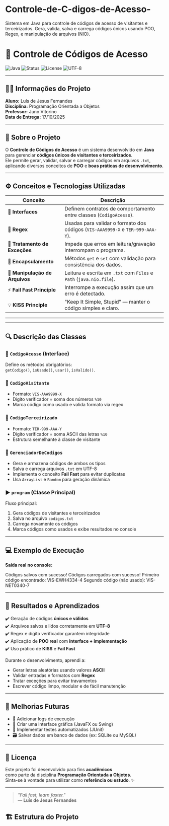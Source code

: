 # Controle-de-C-digos-de-Acesso-
Sistema em Java para controle de códigos de acesso de visitantes e terceirizados. Gera, valida, salva e carrega códigos únicos usando POO, Regex, e manipulação de arquivos (NIO).
# 🧩 Controle de Códigos de Acesso

![Java](https://img.shields.io/badge/Java-17-orange?style=for-the-badge&logo=openjdk)
![Status](https://img.shields.io/badge/Status-Concluído-success?style=for-the-badge)
![License](https://img.shields.io/badge/Licença-Acadêmica-blue?style=for-the-badge)
![UTF-8](https://img.shields.io/badge/Charset-UTF--8-lightgrey?style=for-the-badge)

---

## 👨‍🎓 Informações do Projeto

**Aluno:** Luís de Jesus Fernandes  
**Disciplina:** Programação Orientada a Objetos  
**Professor:** Juno Vitorino  
**Data de Entrega:** 17/10/2025  

---

## 🧠 Sobre o Projeto

O **Controle de Códigos de Acesso** é um sistema desenvolvido em **Java** para gerenciar **códigos únicos de visitantes e terceirizados**.  
Ele permite gerar, validar, salvar e carregar códigos em arquivos `.txt`, aplicando diversos conceitos de **POO** e **boas práticas de desenvolvimento**.

---

## ⚙️ Conceitos e Tecnologias Utilizadas

| Conceito | Descrição |
|-----------|------------|
| 🧱 **Interfaces** | Definem contratos de comportamento entre classes (`CodigoAcesso`). |
| 🔢 **Regex** | Usadas para validar o formato dos códigos (`VIS-AAA9999-X` e `TER-999-AAA-Y`). |
| 🚫 **Tratamento de Exceções** | Impede que erros em leitura/gravação interrompam o programa. |
| 🧩 **Encapsulamento** | Métodos `get` e `set` com validação para consistência dos dados. |
| 💾 **Manipulação de Arquivos** | Leitura e escrita em `.txt` com `Files` e `Path` (`java.nio.file`). |
| ⚡ **Fail Fast Principle** | Interrompe a execução assim que um erro é detectado. |
| 💡 **KISS Principle** | "Keep It Simple, Stupid" — manter o código simples e claro. |

---


---

## 🔍 Descrição das Classes

### 🧩 `CodigoAcesso` (Interface)
Define os métodos obrigatórios:  
`getCodigo()`, `isUsado()`, `usar()`, `isValido()`.

### 👤 `CodigoVisitante`
- Formato: `VIS-AAA9999-X`
- Dígito verificador = soma dos números `%10`
- Marca código como usado e valida formato via regex

### 🧰 `CodigoTerceirizado`
- Formato: `TER-999-AAA-Y`
- Dígito verificador = soma ASCII das letras `%10`
- Estrutura semelhante à classe de visitante

### 🧠 `GerenciadorDeCodigos`
- Gera e armazena códigos de ambos os tipos  
- Salva e carrega arquivos `.txt` em UTF-8  
- Implementa o conceito **Fail Fast** para evitar duplicatas  
- Usa `ArrayList` e `Random` para geração dinâmica

### ▶️ `program` (Classe Principal)
Fluxo principal:
1. Gera códigos de visitantes e terceirizados  
2. Salva no arquivo `codigos.txt`  
3. Carrega novamente os códigos  
4. Marca códigos como usados e exibe resultados no console

---

## 💻 Exemplo de Execução

**Saída real no console:**

Códigos salvos com sucesso!
Códigos carregados com sucesso!
Primeiro código encontrado: VIS-EWH4334-4
Segundo código (não usado): VIS-NET0340-7


---

## 🧪 Resultados e Aprendizados

✔️ Geração de códigos **únicos e válidos**  
✔️ Arquivos salvos e lidos corretamente em **UTF-8**  
✔️ Regex e dígito verificador garantem integridade  
✔️ Aplicação de **POO real** com **interface + implementação**  
✔️ Uso prático de **KISS** e **Fail Fast**

Durante o desenvolvimento, aprendi a:
- Gerar letras aleatórias usando valores **ASCII**  
- Validar entradas e formatos com **Regex**  
- Tratar exceções para evitar travamentos  
- Escrever código limpo, modular e de fácil manutenção

---

## 🚀 Melhorias Futuras

- 🧾 Adicionar logs de execução  
- 🧩 Criar uma interface gráfica (JavaFX ou Swing)  
- 🧪 Implementar testes automatizados (JUnit)  
- 🗃️ Salvar dados em banco de dados (ex: SQLite ou MySQL)

---

## 🧾 Licença

Este projeto foi desenvolvido para fins **acadêmicos**  
como parte da disciplina **Programação Orientada a Objetos**.  
Sinta-se à vontade para utilizar como **referência ou estudo**. ✨

---

> _"Fail fast, learn faster."_  
> — **Luís de Jesus Fernandes**

## 🏗️ Estrutura do Projeto

